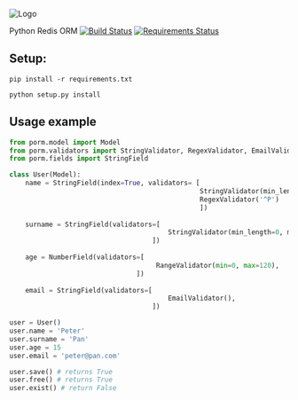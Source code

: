 ![Logo](http://i.imgur.com/xOJFRp4.png)

Python Redis ORM [![Build Status](https://travis-ci.org/msempere/porm.svg?branch=master)](https://travis-ci.org/msempere/porm) [![Requirements Status](https://requires.io/github/msempere/porm/requirements.svg?branch=master)](https://requires.io/github/msempere/porm/requirements/?branch=master)


## Setup:
```
pip install -r requirements.txt
```
```
python setup.py install
```

## Usage example

```python
from porm.model import Model
from porm.validators import StringValidator, RegexValidator, EmailValidator
from porm.fields import StringField

class User(Model):
    name = StringField(index=True, validators= [
                                                StringValidator(min_length=0, max_length=20),
                                                RegexValidator('^P')
                                                ])
                                
    surname = StringField(validators=[
                                        StringValidator(min_length=0, max_length=20),
                                    ])
                                    
    age = NumberField(validators=[
                                     RangeValidator(min=0, max=120),
                                ])
    
    email = StringField(validators=[
                                        EmailValidator(),
                                    ])

user = User()
user.name = 'Peter'
user.surname = 'Pan'
user.age = 15
user.email = 'peter@pan.com'

user.save() # returns True
user.free() # returns True
user.exist() # return False
```
